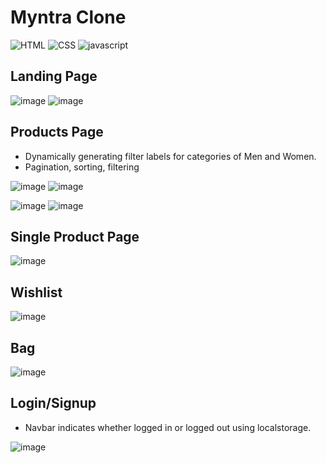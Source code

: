 # Myntra Clone

![HTML](https://img.shields.io/badge/HTML5-E34F26?style=for-the-badge&logo=html5&logoColor=white)
![CSS](https://img.shields.io/badge/CSS3-1572B6?style=for-the-badge&logo=css3&logoColor=white)
![javascript](https://img.shields.io/badge/JavaScript-323330?style=for-the-badge&logo=javascript&logoColor=F7DF1E)

## Landing Page

![image](https://user-images.githubusercontent.com/112859531/222210545-94a395b5-2db8-47a5-8048-f4e0d1f41485.png)
![image](https://user-images.githubusercontent.com/112859531/222210660-23b18595-1161-45f6-a9d2-00c801a49737.png)

## Products Page

* Dynamically generating filter labels for categories of Men and Women.
* Pagination, sorting, filtering

![image](https://user-images.githubusercontent.com/112859531/222211111-b7bbc57f-c4b7-4926-bd45-89aca466ef4c.png)
![image](https://user-images.githubusercontent.com/112859531/222211222-2a68f916-9528-46d7-bf34-090547fbaa33.png)

![image](https://user-images.githubusercontent.com/112859531/222211683-a0359ef5-15bf-4bbb-ba10-36a3e6591247.png)
![image](https://user-images.githubusercontent.com/112859531/222211778-65cd5d4a-98bd-497b-a280-9fdd81cce4b1.png)

## Single Product Page

![image](https://user-images.githubusercontent.com/112859531/222212317-d63eaf3f-b488-4e3d-8b98-6fc6933acd74.png)

## Wishlist 

![image](https://user-images.githubusercontent.com/112859531/232110623-ea8639b6-bd32-45a3-8a6e-2ceb1a5300a9.png)

## Bag

![image](https://user-images.githubusercontent.com/112859531/222212751-ac364a9d-9669-492a-b3ec-38ec05350325.png)

## Login/Signup

* Navbar indicates whether logged in or logged out using localstorage.

![image](https://user-images.githubusercontent.com/112859531/222211963-23697966-55fb-4074-bf52-86fbc7915b2a.png)



